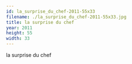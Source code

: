 ```yaml
---
id: la_surprise_du_chef-2011-55x33
filename: ./la_surprise_du_chef-2011-55x33.jpg
title: la surprise du chef
year: 2011
height: 55
width: 33
---
```


la surprise du chef

